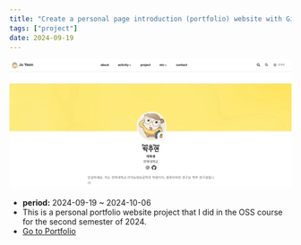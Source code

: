 ```yaml
---
title: "Create a personal page introduction (portfolio) website with Github Pages"
tags: ["project"]
date: 2024-09-19
---
```


![Litmus Project Image](project3.jpg)

- **period:** 2024-09-19 ~ 2024-10-06
- This is a personal portfolio website project that I did in the OSS course for the second semester of 2024.
- [Go to Portfolio](https://juyeon777.github.io/OSS-portfolio/)
